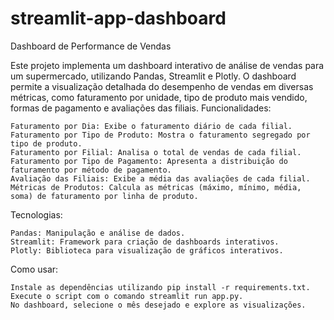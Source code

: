 # streamlit-app-dashboard

Dashboard de Performance de Vendas

Este projeto implementa um dashboard interativo de análise de vendas para um supermercado, utilizando Pandas, Streamlit e Plotly. O dashboard permite a visualização detalhada do desempenho de vendas em diversas métricas, como faturamento por unidade, tipo de produto mais vendido, formas de pagamento e avaliações das filiais.
Funcionalidades:

    Faturamento por Dia: Exibe o faturamento diário de cada filial.
    Faturamento por Tipo de Produto: Mostra o faturamento segregado por tipo de produto.
    Faturamento por Filial: Analisa o total de vendas de cada filial.
    Faturamento por Tipo de Pagamento: Apresenta a distribuição do faturamento por método de pagamento.
    Avaliação das Filiais: Exibe a média das avaliações de cada filial.
    Métricas de Produtos: Calcula as métricas (máximo, mínimo, média, soma) de faturamento por linha de produto.

Tecnologias:

    Pandas: Manipulação e análise de dados.
    Streamlit: Framework para criação de dashboards interativos.
    Plotly: Biblioteca para visualização de gráficos interativos.

Como usar:

    Instale as dependências utilizando pip install -r requirements.txt.
    Execute o script com o comando streamlit run app.py.
    No dashboard, selecione o mês desejado e explore as visualizações.
